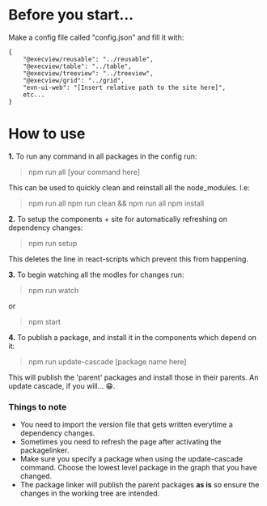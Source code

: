 # Before you start...

Make a config file called "config.json" and fill it with:
```
{
	"@execview/reusable": "../reusable",
	"@execview/table": "../table",
	"@execview/treeview": "../treeview",
	"@execview/grid": "../grid",
	"evn-ui-web": "[Insert relative path to the site here]",
	etc...
}
```

# How to use

**1.** To run any command in all packages in the config run:

> npm run all [your command here]

This can be used to quickly clean and reinstall all the node_modules. I.e:

> npm run all npm run clean && npm run all npm install

**2.** To setup the components + site for automatically refreshing on dependency changes:

> npm run setup

This deletes the line in react-scripts which prevent this from happening. 

**3.** To begin watching all the modles for changes run:

> npm run watch

or

> npm start

**4.** To publish a package, and install it in the components which depend on it:

> npm run update-cascade [package name here]

This will publish the 'parent' packages and install those in their parents. An update cascade, if you will... 😁.
  



### Things to note ###

- You need to import the version file that gets written everytime a dependency changes.
- Sometimes you need to refresh the page after activating the packagelinker.
- Make sure you specify a package when using the update-cascade command. Choose the lowest level package in the graph that you have changed.
- The package linker will publish the parent packages **as is** so ensure the changes in the working tree are intended.